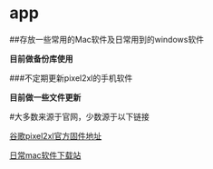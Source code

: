# app

##存放一些常用的Mac软件及日常用到的windows软件

**目前做备份库使用**


###不定期更新pixel2xl的手机软件

**目前做一些文件更新**

#大多数来源于官网，少数源于以下链接

[谷歌pixel2xl官方固件地址](https://developers.google.cn/android/images#taimen "谷歌官方固件地址")

[日常mac软件下载站](https://www.http://xclient.info/ "日常mac软件下载站")

